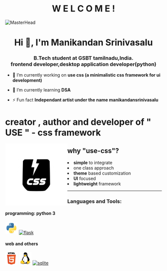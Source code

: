 <h1 align = "center" > W E L C O M E ! </h1>

![MasterHead](https://camo.githubusercontent.com/36b1fbfd281b05444d425a6b501f0e777396c06968bd4ca4b3845e2fbd1727b8/68747470733a2f2f692e70696e696d672e636f6d2f6f726967696e616c732f31352f65372f65332f31356537653330303136366339363264336238613232663630623563616339652e676966)
<h1 align="center">Hi 👋, I'm Manikandan Srinivasalu</h1>
<h3 align="center">B.Tech student at GSBT tamilnadu,India. <br>frontend developer,desktop application developer(python)</h3>

- 🔭 I’m currently working on **use css (a minimalistic css framework for ui development)**

- 🌱 I’m currently learning **DSA**

- ⚡ Fun fact **Independant artist under the name manikandansrinivasalu**

# creator , author and developer of " USE " - css framework

<img align="left" width="200" height="200" src="usecsslogo.png" margin="20px">

## why "use-css"?
  
<li> <b>simple</b> to integrate </li>
<li> one class approach </li>
<li> <b>theme</b> based customization</li>
<li> <b>UI</b> focused </li>
<li> <b>lightweight</b> framework </li>

---

<h3 align="left">Languages and Tools:</h3>
<p align="left"> 
<h4>programming: python 3</h4>
<a href="https://www.python.org" target="_blank" rel="noreferrer"> 
<img src="https://raw.githubusercontent.com/devicons/devicon/master/icons/python/python-original.svg" alt="python" width="40" height="40"/></a>
<a href="https://flask.palletsprojects.com/" target="_blank" rel="noreferrer"> 
<img src="https://www.vectorlogo.zone/logos/pocoo_flask/pocoo_flask-icon.svg" alt="flask" width="40" height="40"/> </a> 
<br>
<h4>web and others</h4>
<a href="https://www.w3.org/html/" target="_blank" rel="noreferrer">
<img src="https://raw.githubusercontent.com/devicons/devicon/master/icons/html5/html5-original-wordmark.svg" alt="html5" width="40" height="40"/></a> 
<a href="https://www.linux.org/" target="_blank" rel="noreferrer"> 
<img src="https://raw.githubusercontent.com/devicons/devicon/master/icons/linux/linux-original.svg" alt="linux" width="40" height="40"/></a> 
<a href="https://www.sqlite.org/" target="_blank" rel="noreferrer"> 
<img src="https://www.vectorlogo.zone/logos/sqlite/sqlite-icon.svg" alt="sqlite" width="40" height="40"/></a> 
</p>
